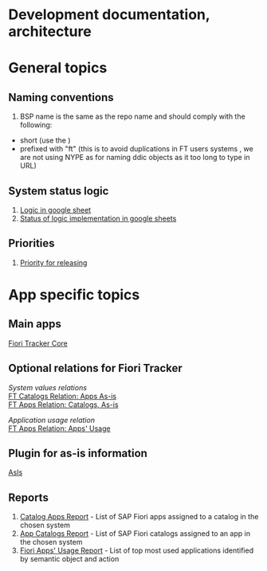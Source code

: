 # Development documentation, architecture

# General topics

## Naming conventions
1. BSP name is the same as the repo name and should comply with the following:
- short (use the )
- prefixed with "ft" (this is to avoid duplications in FT users systems , we are not using NYPE as for naming ddic objects as it too long to type in URL)

## System status logic
1. [Logic in google sheet](https://docs.google.com/spreadsheets/d/1W4Zr-m4xZi5MDPHI6z5SJkT8zD0ye73jPEjtsuNB8yw/edit?usp=sharing)
2. [Status of logic implementation in google sheets](https://docs.google.com/spreadsheets/d/1IMpNUJXqhcF_yXLiDHI4kB_OUodeH3qB-Y32fITV0s0/edit?usp=sharing)

## Priorities
1. [Priority for releasing](https://docs.google.com/spreadsheets/d/1PqqdhOZgQ4Nj9antMjUH505lcbAbho-EaRSMdcUEJis/edit?usp=sharing)

# App specific topics

## Main apps
[Fiori Tracker Core](/dev/ft-core.md) 

## Optional relations for Fiori Tracker
*System values relations*<br>
[FT Catalogs Relation: Apps As-is](/dev/cats-rel-apps-asis.md) <br>
[FT Apps Relation: Catalogs, As-is](/dev/apps-rel-catalogs-asis.md)

*Application usage relation*<br>
[FT Apps Relation: Apps' Usage](/dev/apps-rel-appsusage.md) 

## Plugin for as-is information
[AsIs](/dev/asis.md) 

## Reports
1. [Catalog Apps Report](/dev/ca.md) - List of SAP Fiori apps assigned to a catalog in the chosen system
2. [App Catalogs Report](dev/ac.md) - List of SAP Fiori catalogs assigned to an app in the chosen system
3. [Fiori Apps' Usage Report](dev/fa.md) - List of top most used applications identified by semantic object and action

